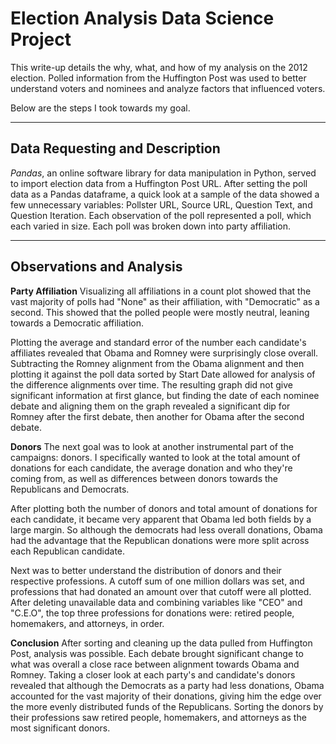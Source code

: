 Election Analysis Data Science Project
===================
This write-up details the why, what, and how of my analysis on the 2012 election. Polled information from the Huffington Post was used to better understand voters and nominees and analyze factors that influenced voters. 

Below are the steps I took towards my goal. 


----------

Data Requesting and Description
-------------
*Pandas*, an online software library for data manipulation in Python, served to import election data from a Huffington Post URL. After setting the poll data as a Pandas dataframe, a quick look at a sample of the data showed a few unnecessary variables: Pollster URL, Source URL, Question Text, and Question Iteration. Each observation of the poll represented a poll, which each varied in size. Each poll was broken down into party affiliation. 


----------


Observations and Analysis
-------------------
**Party Affiliation**
Visualizing all affiliations in a count plot showed that the vast majority of polls had "None" as their affiliation, with "Democratic" as a second. This showed that the polled people were mostly neutral, leaning towards a Democratic affiliation.  

Plotting the average and standard error of the number each candidate's affiliates revealed that Obama and Romney were surprisingly close overall. 
Subtracting the Romney alignment from the Obama alignment and then plotting it against the poll data sorted by Start Date allowed for analysis of the difference alignments over time. The resulting graph did not give significant information at first glance, but finding the date of each nominee debate and aligning them on the graph revealed a significant dip for Romney after the first debate, then another for Obama after the second debate. 

**Donors**
The next goal was to look at another instrumental part of the campaigns: donors. I specifically wanted to look at the total amount of donations for each candidate, the average donation and who they're coming from, as well as differences between donors towards the Republicans and Democrats.

After plotting both the number of donors and total amount of donations for each candidate, it became very apparent that Obama led both fields by a large margin. So although the democrats had less overall donations, Obama had the advantage that the Republican donations were more split across each Republican candidate. 

Next was to better understand the distribution of donors and their respective professions. A cutoff sum of one million dollars was set, and professions that had donated an amount over that cutoff were all plotted. After deleting unavailable data and combining variables like "CEO" and "C.E.O", the top three professions for donations were: retired people, homemakers, and attorneys, in order.

**Conclusion**
After sorting and cleaning up the data pulled from Huffington Post, analysis was possible. Each debate brought significant change to what was overall a close race between alignment towards Obama and Romney. Taking a closer look at each party's and candidate's donors revealed that although the Democrats as a party had less donations, Obama accounted for the vast majority of their donations, giving him the edge over the more evenly distributed funds of the Republicans. Sorting the donors by their professions saw retired people, homemakers, and attorneys as the most significant donors. 
